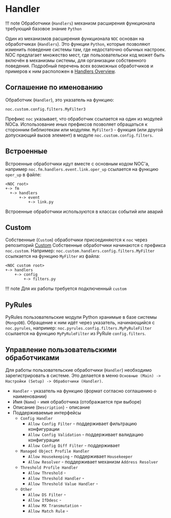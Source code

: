 # Handler

<!-- prettier-ignore -->
!!! note
    Обработчики (`Handlers`) механизм расширения функционала требующий
    базовое знание `Python`

Один из механизмов расширения функционала `NOC` основан на обработчиках (`Handlers`). Это функции `Python`, 
которые позволяют изменить поведение системы там, где недостаточно обычных настроек. 
NOC предлагает множество мест, где пользовательски код может быть включён в механизмы системы, для 
организации собственного поведения. Подробный перечень всех возможных обработчиков и примеров к ним расположен в 
[Handlers Overview](../../handlers-reference/index.md).


## Соглашение по именованию

Обработчик (`Handler`), это указатель на функцию:

```
noc.custom.config.filters.MyFilter3
```

Префикс `noc` указывает, что обработчик ссылается на один из модулей NOCа. Использование иных префиксов 
позволяет обращаться к сторонним библиотекам или модулям. 
`MyFilter3` - функция (или другой допускающий вызов элемент) в модуле `noc.custom.config.filters`.

## Встроенные

Встроенные обработчики идут вместе с основным кодом NOC'a, например 
`noc.fm.handlers.event.link.oper_up` ссылается на функцию `oper_up` в файле:

```
<NOC root>
+-> fm
  +-> handlers
      +-> event
          +-> link.py
```

Встроенные обработчики используются в классах событий или аварий 

## Custom

Собственные (`Custom`) обработчики присоединяются к `noc` через репозиторий [Custom](../../../../dev/custom/index.md) 
Собственные обработчики начинаются с префикса `noc.custom`. 
Например: `noc.custom.handlers.config.filters.MyFilter` ссылкается на функцию `MyFilter` из файла:

```
<NOC custom root>
+-> handlers
    +-> config
        +-> filters.py
```
<!-- prettier-ignore -->
!!! note
    Для их работы требуется подключенный `custom`

## PyRules

PyRules пользовательские модули Python хранимые в базе системы (`MongoDB`). Обращение к ним идёт через 
указатель, начинающийся с `noc.pyrules`, например: `noc.pyrules.config.filters.MyPyRuleFilter` 
ссылается на функцию `MyPyRuleFilter` из PyRule `config.filters`.


## Управление пользовательскими обработчиками

Для работы пользовательские обработчики (`Handler`)  необходимо зарегистрировать в системе. Это делается в 
меню `Основные (Main) -> Настройки (Setup) -> Обработчики (Handler)`.

* `Handler` - указатель на функцию (формат согласно соглашению о наименовании)
* Имя (`Name`) - имя обработчика (отображается при выборе)
* Описание (`Description`) - описание
* Поддерживаемые интерфейсы
    * `Config Handler`
        * `Allow Config Filter` - поддерживает фильтрацию конфигурации
        * `Allow Config Validation` - поддерживает валидацию конфигурации
        * `Allow Config Diff Filter` - поддерживает 
    * `Managed Object Profile Handler`
        * `Allow Housekeeping` - поддерживает `Housekeeper`
        * `Allow Resolver` - поддерживает механизм `Address Resolver` 
    * `Threshold Profile Handler`
        * `Allow Threshold` - 
        * `Allow Threshold Handler` - 
        * `Allow Threshold Value Handler` -  
    * `Other`
        * `Allow DS Filter` - 
        * `Allow IfDdesc` - 
        * `Allow MX Transmutation` - 
        * `Allow Match Rule` - 



